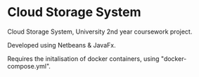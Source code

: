 # Cloud Storage System
Cloud Storage System, University 2nd year coursework project.

Developed using Netbeans & JavaFx.

Requires the initalisation of docker containers, using "docker-compose.yml".
